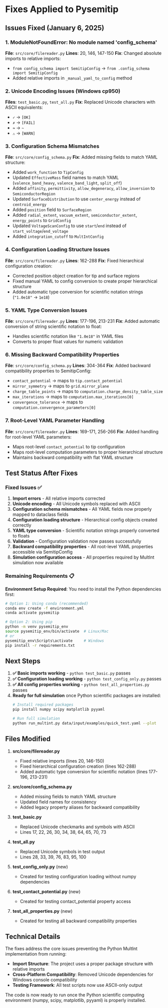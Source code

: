 # Fixes Applied to Pysemitip

## Issues Fixed (January 6, 2025)

### 1. ModuleNotFoundError: No module named 'config_schema'
**File**: `src/core/filereader.py`
**Lines**: 20, 146, 147-150
**Fix**: Changed absolute imports to relative imports:
- `from config_schema import SemitipConfig` → `from .config_schema import SemitipConfig`
- Added relative imports in `_manual_yaml_to_config` method

### 2. Unicode Encoding Issues (Windows cp950)
**Files**: `test_basic.py`, `test_all.py`
**Fix**: Replaced Unicode characters with ASCII equivalents:
- `✓` → `[OK]`
- `✗` → `[FAIL]`
- `≈` → `~`
- `⚠` → `[WARN]`

### 3. Configuration Schema Mismatches
**File**: `src/core/config_schema.py`
**Fix**: Added missing fields to match YAML structure:
- Added `work_function` to `TipConfig`
- Updated `EffectiveMass` field names to match YAML (`valence_band_heavy`, `valence_band_light`, `split_off`)
- Added `affinity`, `permittivity`, `allow_degeneracy`, `allow_inversion` to `SemiconductorRegion`
- Updated `SurfaceDistribution` to use `center_energy` instead of `centroid_energy`
- Added `position` field to `SurfaceRegion`
- Added `radial_extent`, `vacuum_extent`, `semiconductor_extent`, `energy_points` to `GridConfig`
- Updated `VoltageScanConfig` to use `start`/`end` instead of `start_voltage`/`end_voltage`
- Added `integration_cutoff` to `MultIntConfig`

### 4. Configuration Loading Structure Issues
**File**: `src/core/filereader.py`
**Lines**: 162-288
**Fix**: Fixed hierarchical configuration creation:
- Corrected position object creation for tip and surface regions
- Fixed manual YAML to config conversion to create proper hierarchical structure
- Added automatic type conversion for scientific notation strings (`"1.0e18"` → `1e18`)

### 5. YAML Type Conversion Issues
**File**: `src/core/filereader.py`
**Lines**: 177-196, 213-231
**Fix**: Added automatic conversion of string scientific notation to float:
- Handles scientific notation like `"1.0e18"` in YAML files
- Converts to proper float values for numeric validation

### 6. Missing Backward Compatibility Properties
**File**: `src/core/config_schema.py`
**Lines**: 304-364
**Fix**: Added backward compatibility properties to SemitipConfig:
- `contact_potential` → maps to `tip.contact_potential`
- `mirror_symmetry` → maps to `grid.mirror_plane`
- `charge_table_points` → maps to `computation.charge_density_table_size`
- `max_iterations` → maps to `computation.max_iterations[0]`
- `convergence_tolerance` → maps to `computation.convergence_parameters[0]`

### 7. Root-Level YAML Parameter Handling
**File**: `src/core/filereader.py`
**Lines**: 169-171, 256-266
**Fix**: Added handling for root-level YAML parameters:
- Maps root-level `contact_potential` to tip configuration
- Maps root-level computation parameters to proper hierarchical structure
- Maintains backward compatibility with flat YAML structure

## Test Status After Fixes

### Fixed Issues ✅
1. **Import errors** - All relative imports corrected
2. **Unicode encoding** - All Unicode symbols replaced with ASCII
3. **Configuration schema mismatches** - All YAML fields now properly mapped to dataclass fields
4. **Configuration loading structure** - Hierarchical config objects created correctly
5. **YAML type conversion** - Scientific notation strings properly converted to floats
6. **Validation** - Configuration validation now passes successfully
7. **Backward compatibility properties** - All root-level YAML properties accessible via SemitipConfig
8. **Simulation configuration access** - All properties required by MultInt simulation now available

### Remaining Requirements 📋
**Environment Setup Required**: You need to install the Python dependencies first:

```bash
# Option 1: Using conda (recommended)
conda env create -f environment.yml
conda activate pysemitip

# Option 2: Using pip
python -m venv pysemitip_env
source pysemitip_env/bin/activate  # Linux/Mac
# or
pysemitip_env\Scripts\activate     # Windows
pip install -r requirements.txt
```

## Next Steps

1. **✅ Basic imports working** - `python test_basic.py` passes
2. **✅ Configuration loading working** - `python test_config_only.py` passes
3. **✅ All config properties working** - `python test_all_properties.py` passes
4. **Ready for full simulation** once Python scientific packages are installed:
   ```bash
   # Install required packages
   pip install numpy scipy matplotlib pyyaml
   
   # Run full simulation
   python run_multint.py data/input/examples/quick_test.yaml --plot
   ```

## Files Modified

1. **src/core/filereader.py**
   - Fixed relative imports (lines 20, 146-150)
   - Fixed hierarchical configuration creation (lines 162-288)
   - Added automatic type conversion for scientific notation (lines 177-196, 213-231)

2. **src/core/config_schema.py**
   - Added missing fields to match YAML structure
   - Updated field names for consistency
   - Added legacy property aliases for backward compatibility

3. **test_basic.py** 
   - Replaced Unicode checkmarks and symbols with ASCII
   - Lines 17, 22, 26, 30, 34, 38, 64, 65, 70, 73

4. **test_all.py**
   - Replaced Unicode symbols in test output
   - Lines 28, 33, 39, 76, 83, 95, 100

5. **test_config_only.py** (new)
   - Created for testing configuration loading without numpy dependencies

6. **test_contact_potential.py** (new)
   - Created for testing contact_potential property access

7. **test_all_properties.py** (new)
   - Created for testing all backward compatibility properties

## Technical Details

The fixes address the core issues preventing the Python MultInt implementation from running:

- **Import Structure**: The project uses a proper package structure with relative imports
- **Cross-Platform Compatibility**: Removed Unicode dependencies for Windows console compatibility
- **Testing Framework**: All test scripts now use ASCII-only output

The code is now ready to run once the Python scientific computing environment (numpy, scipy, matplotlib, pyyaml) is properly installed.